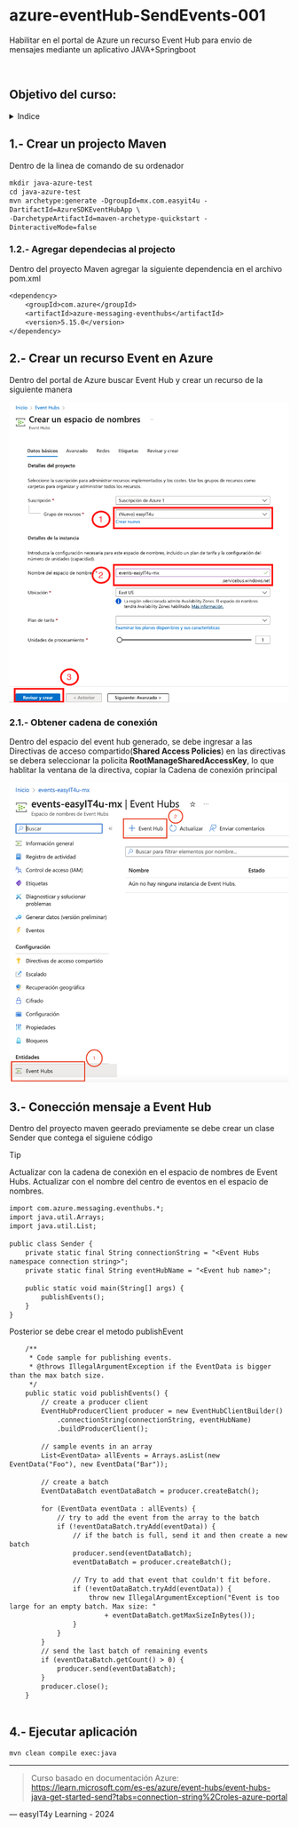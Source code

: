 # azure-eventHub-SendEvents-001
Habilitar en el portal de Azure un recurso Event Hub para envio de mensajes mediante un aplicativo JAVA+Springboot


<picture>
 <source media="(prefers-color-scheme: dark)" srcset="YOUR-DARKMODE-IMAGE">
 <source media="(prefers-color-scheme: light)" srcset="YOUR-LIGHTMODE-IMAGE">
 <img alt="" src="https://user-images.githubusercontent.com/25423296/163456779-a8556205-d0a5-45e2-ac17-42d089e3c3f8.png">
</picture>

## Objetivo del curso:
<details>
<summary>Indice</summary>

| # | Tema |
|-----:|-----------|
|     1| Crear un projecto Maven|
|     2| Crear un recurso Event en Azure |
|     3| Conección mensaje a Event Hub  |
|     4| Ejecutar aplicación |


</details>

## 1.- Crear un projecto Maven

Dentro de la linea de comando de su ordenador 
```
mkdir java-azure-test
cd java-azure-test
mvn archetype:generate -DgroupId=mx.com.easyit4u -DartifactId=AzureSDKEventHubApp \
-DarchetypeArtifactId=maven-archetype-quickstart -DinteractiveMode=false

```

### 1.2.- Agregar dependecias al projecto

Dentro del proyecto Maven agregar la siguiente dependencia en el archivo pom.xml

```
<dependency>
	<groupId>com.azure</groupId>
	<artifactId>azure-messaging-eventhubs</artifactId>
	<version>5.15.0</version>
</dependency>
```

## 2.- Crear un recurso Event en Azure

Dentro del portal de Azure buscar Event Hub y crear un recurso de la siguiente manera

 <img alt="" src="https://github.com/easyIT4u/azure-eventHub-SendEvents-001/blob/main/img/azure-eventhub-send-001.png">

### 2.1.- Obtener cadena de conexión 
Dentro del espacio del event hub generado, se debe ingresar a las Directivas de acceso compartido(**Shared Access Policies**) en las directivas se debera seleccionar la policita **RootManageSharedAccessKey**, lo que hablitar la ventana de la directiva, copiar la Cadena de conexión principal


 <img alt="" src="https://github.com/easyIT4u/azure-eventHub-SendEvents-001/blob/main/img/azure-eventhub-send-002.png">


## 3.- Conección mensaje a Event Hub 

Dentro del proyecto maven geerado previamente se debe crear un clase Sender que contega el siguiene código
> [!TIP]
> Actualizar <Event Hubs namespace connection string> con la cadena de conexión en el espacio de nombres de Event Hubs.
> Actualizar <Event hub name> con el nombre del centro de eventos en el espacio de nombres.

```
import com.azure.messaging.eventhubs.*;
import java.util.Arrays;
import java.util.List;

public class Sender {
    private static final String connectionString = "<Event Hubs namespace connection string>";
    private static final String eventHubName = "<Event hub name>";

    public static void main(String[] args) {
        publishEvents();
    }
}
```
Posterior se debe crear el metodo publishEvent

```
    /**
     * Code sample for publishing events.
     * @throws IllegalArgumentException if the EventData is bigger than the max batch size.
     */
    public static void publishEvents() {
        // create a producer client
        EventHubProducerClient producer = new EventHubClientBuilder()
            .connectionString(connectionString, eventHubName)
            .buildProducerClient();

        // sample events in an array
        List<EventData> allEvents = Arrays.asList(new EventData("Foo"), new EventData("Bar"));

        // create a batch
        EventDataBatch eventDataBatch = producer.createBatch();

        for (EventData eventData : allEvents) {
            // try to add the event from the array to the batch
            if (!eventDataBatch.tryAdd(eventData)) {
                // if the batch is full, send it and then create a new batch
                producer.send(eventDataBatch);
                eventDataBatch = producer.createBatch();

                // Try to add that event that couldn't fit before.
                if (!eventDataBatch.tryAdd(eventData)) {
                    throw new IllegalArgumentException("Event is too large for an empty batch. Max size: "
                        + eventDataBatch.getMaxSizeInBytes());
                }
            }
        }
        // send the last batch of remaining events
        if (eventDataBatch.getCount() > 0) {
            producer.send(eventDataBatch);
        }
        producer.close();
    }
    
```
## 4.- Ejecutar aplicación

```
mvn clean compile exec:java
```
---
> Curso basado en documentación Azure:
> https://learn.microsoft.com/es-es/azure/event-hubs/event-hubs-java-get-started-send?tabs=connection-string%2Croles-azure-portal

— easyIT4y Learning - 2024

